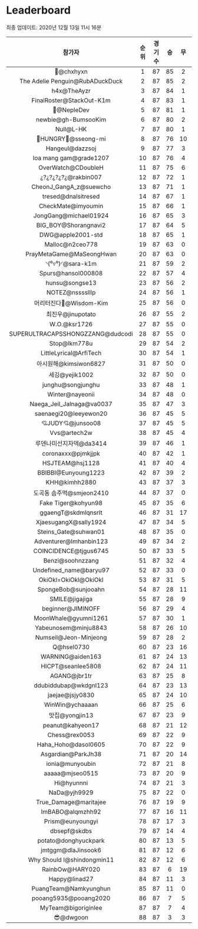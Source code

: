 # Leaderboard
최종 업데이트: 2020년 12월 13일 11시 16분




| 참가자 | 순위 | 경기수 | 승 | 무 | 패 | 승점 |
|:---:|:---:|:---:|:---:|:---:|:---:|:---:|
| 👑@chxhyxn | 1 | 87 | 85 | 2 | 0 | 257 |
| The Adelie Penguin@RubADuckDuck | 2 | 87 | 85 | 2 | 0 | 257 |
| h4x@TheAyzr | 3 | 87 | 84 | 1 | 2 | 253 |
| FinalRoster@StackOut-K1m | 4 | 87 | 83 | 1 | 3 | 250 |
| 🥈@NepleDev | 5 | 87 | 81 | 1 | 5 | 244 |
| newbie@gh-BumsooKim | 6 | 87 | 80 | 2 | 5 | 242 |
| Null@L-HK | 7 | 87 | 80 | 1 | 6 | 241 |
| 🍗HUNGRY🍗@sseong-mi | 8 | 87 | 76 | 10 | 1 | 238 |
| Hangeul@dazzsoj | 9 | 87 | 77 | 3 | 7 | 234 |
| loa mang gam@grade1207 | 10 | 87 | 76 | 4 | 7 | 232 |
| OverWatch@CDoubleH | 11 | 87 | 75 | 6 | 6 | 231 |
| ¿?¿?¿?¿?¿@rakbin007 | 12 | 87 | 72 | 1 | 14 | 217 |
| CheonJ_GangA_z@suewcho | 13 | 87 | 71 | 1 | 15 | 214 |
| tresed@dnalsitresed | 14 | 87 | 67 | 1 | 19 | 202 |
| CheckMate@imyoumin | 15 | 87 | 66 | 1 | 20 | 199 |
| JongGang@michael01924 | 16 | 87 | 65 | 3 | 19 | 198 |
| BIG_BOY@Shorangnavi2 | 17 | 87 | 64 | 5 | 18 | 197 |
| DWG@apple2001-std | 18 | 87 | 65 | 1 | 21 | 196 |
| Malloc@n2ceo778 | 19 | 87 | 63 | 0 | 24 | 189 |
| PrayMetaGame@MaSeongHwan | 20 | 87 | 63 | 0 | 24 | 189 |
| ◝(⁰▿⁰)◜@sara-k1m | 21 | 87 | 59 | 2 | 26 | 179 |
| Spurs@hansol000808 | 22 | 87 | 57 | 4 | 26 | 175 |
| hunsu@songse13 | 23 | 87 | 56 | 2 | 29 | 170 |
| NOTEZ@nsssslllp | 24 | 87 | 56 | 1 | 30 | 169 |
| 머리터진다🤯@Wisdom-Kim | 25 | 87 | 56 | 0 | 31 | 168 |
| 최진우@jinupotato | 26 | 87 | 55 | 2 | 30 | 167 |
| W.O.@ksr1726 | 27 | 87 | 55 | 0 | 32 | 165 |
| SUPERULTRACAPSSHONGZZANG@dudcodi | 28 | 87 | 55 | 0 | 32 | 165 |
| Stop@lkm778u | 29 | 87 | 54 | 2 | 31 | 164 |
| LittleLyrical@ArfiTech | 30 | 87 | 54 | 1 | 32 | 163 |
| 아시원해@kimsiwon6827 | 31 | 87 | 50 | 0 | 37 | 150 |
| 세깅@yejik1002 | 32 | 87 | 50 | 0 | 37 | 150 |
| junghu@songjunghu | 33 | 87 | 48 | 1 | 38 | 145 |
| Winter@nayeonii | 34 | 87 | 48 | 0 | 39 | 144 |
| Naega_Jeil_Jalnaga@va0037 | 35 | 87 | 47 | 3 | 37 | 144 |
| saenaegi20@leeyewon20 | 36 | 87 | 45 | 5 | 37 | 140 |
| 💘JUDY💘@junsoo08 | 37 | 87 | 45 | 5 | 37 | 140 |
| Vvs@artech2w | 38 | 87 | 45 | 4 | 38 | 139 |
| 루덴나미선지자덱@da3414 | 39 | 87 | 46 | 1 | 40 | 139 |
| coronaxxx@pjmkjjpk | 40 | 87 | 42 | 1 | 44 | 127 |
| HSJTEAM@hsj1128 | 41 | 87 | 40 | 4 | 43 | 124 |
| BBIBBI@Eunyoung1223 | 42 | 87 | 39 | 2 | 46 | 119 |
| KHH@kimhh2880 | 43 | 87 | 37 | 3 | 47 | 114 |
| 도곡동 솜주먹@smjeon2410 | 44 | 87 | 37 | 0 | 50 | 111 |
| Fake Tiger@kohyun98 | 45 | 87 | 35 | 6 | 46 | 111 |
| ggaengT@skdmlqnsrlt | 46 | 87 | 31 | 17 | 39 | 110 |
| XjaesugangX@sally1924 | 47 | 87 | 34 | 5 | 48 | 107 |
| Steins_Gate@suhwan01 | 48 | 87 | 35 | 0 | 52 | 105 |
| Adventurer@Imhanbin123 | 49 | 87 | 34 | 2 | 51 | 104 |
| COINCIDENCE@tjgus6745 | 50 | 87 | 33 | 5 | 49 | 104 |
| Benzi@soohnzzang | 51 | 87 | 32 | 4 | 51 | 100 |
| Undefined_name@baryu97 | 52 | 87 | 33 | 0 | 54 | 99 |
| OkiOkl=OkiOkl@OkiOkl | 53 | 87 | 31 | 5 | 51 | 98 |
| SpongeBob@sunjooahn | 54 | 87 | 28 | 11 | 48 | 95 |
| SMILE@jigajiga | 55 | 87 | 28 | 9 | 50 | 93 |
| beginner@JIMINOFF | 56 | 87 | 29 | 4 | 54 | 91 |
| MoonWhale@gyumni1261 | 57 | 87 | 30 | 1 | 56 | 91 |
| Yabeunosem@minju8843 | 58 | 87 | 26 | 10 | 51 | 88 |
| Numseil@Jeon-Minjeong | 59 | 87 | 28 | 2 | 57 | 86 |
| Q@hsel0730 | 60 | 87 | 23 | 16 | 48 | 85 |
| WARNING@aiden163 | 61 | 87 | 24 | 13 | 50 | 85 |
| HICPT@seanlee5808 | 62 | 87 | 24 | 11 | 52 | 83 |
| AGANG@jbr1tr | 63 | 87 | 25 | 8 | 54 | 83 |
| ddubiddubap@wkdgnl123 | 64 | 87 | 23 | 13 | 51 | 82 |
| jaejae@jsjy0830 | 65 | 87 | 24 | 10 | 53 | 82 |
| WinWin@ychaaaan | 66 | 87 | 25 | 6 | 56 | 81 |
| 맛집@yongjin13 | 67 | 87 | 23 | 9 | 55 | 78 |
| peanut@kahyeon17 | 68 | 87 | 21 | 12 | 54 | 75 |
| Chess@rex0053 | 69 | 87 | 22 | 9 | 56 | 75 |
| Haha_Hoho@dasol0605 | 70 | 87 | 22 | 9 | 56 | 75 |
| Asgardian@ParkJh38 | 71 | 87 | 20 | 14 | 53 | 74 |
| ionia@munyoubin | 72 | 87 | 21 | 8 | 58 | 71 |
| aaaaa@mjseo0515 | 73 | 87 | 20 | 9 | 58 | 69 |
| Hi@hyunnni | 74 | 87 | 21 | 3 | 63 | 66 |
| NaDa@yjh9929 | 75 | 87 | 22 | 0 | 65 | 66 |
| True_Damage@maritajee | 76 | 87 | 19 | 9 | 59 | 66 |
| ImBABO@alqmzhh92 | 77 | 87 | 16 | 11 | 60 | 59 |
| Prism@eunyoungyi | 78 | 87 | 17 | 3 | 67 | 54 |
| dbsepf@skdbs | 79 | 87 | 14 | 4 | 69 | 46 |
| potato@donghyuckpark | 80 | 87 | 13 | 5 | 69 | 44 |
| jmtggm@dlaJinsook6 | 81 | 87 | 12 | 6 | 69 | 42 |
| Why Should I@shindongmin11 | 82 | 87 | 12 | 6 | 69 | 42 |
| RainbOw@HARY020 | 83 | 87 | 6 | 19 | 62 | 37 |
| Happy@linad27 | 84 | 87 | 11 | 3 | 73 | 36 |
| PuangTeam@Namkyunghun | 85 | 87 | 11 | 0 | 76 | 33 |
| pooang5935@pooang2020 | 86 | 87 | 7 | 5 | 75 | 26 |
| MyTeam@bigoriginlee | 87 | 87 | 7 | 4 | 76 | 25 |
| 😎@dwgoon | 88 | 87 | 3 | 3 | 81 | 12 |
